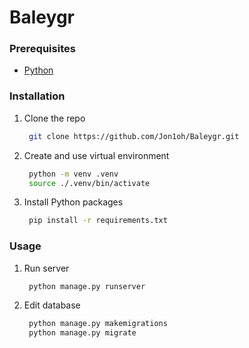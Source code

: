 # Baleygr

### Prerequisites

- [Python](https://www.python.org/)
<!-- - [Docker](https://www.docker.com/) -->

### Installation

1. Clone the repo
   ```sh
    git clone https://github.com/Jon1oh/Baleygr.git
   ```
2. Create and use virtual environment
   ```sh
    python -m venv .venv
    source ./.venv/bin/activate
   ```
3. Install Python packages
   ```sh
    pip install -r requirements.txt
   ```

### Usage

1. Run server
   ```sh
    python manage.py runserver
   ```
2. Edit database
   ```sh
    python manage.py makemigrations
    python manage.py migrate
   ```
